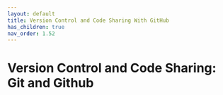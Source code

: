 ```yaml
---
layout: default
title: Version Control and Code Sharing With GitHub
has_children: true
nav_order: 1.52
---
```


# Version Control and Code Sharing: Git and Github
